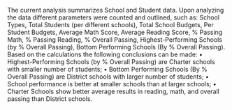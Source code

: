 
The current analysis summarizes School and Student data. Upon analyzing the data different parameters were counted and outlined, such as: School Types, Total Students (per different schools), Total School Budgets, Per Student Budgets, Average Math Score, Average Reading Score,	% Passing Math, % Passing Reading, % Overall Passing, Highest-Performing Schools (by % Overall Passing), Bottom Performing Schools (By % Overall Passing). 
Based on the calculations the following conclusions can be made: 
•	Highest-Performing Schools (by % Overall Passing) are Charter schools with smaller number of students; 
•	Bottom Performing Schools (By % Overall Passing) are District schools with larger number of students;
•	School performance is better at smaller schools than at larger schools;
•	Charter Schools show better average results in reading, math, and overall passing than District schools. 
